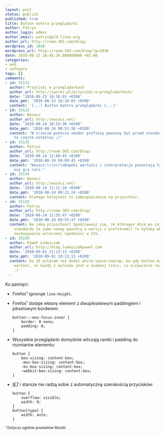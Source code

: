 ```yaml
---
layout: post
status: publish
published: true
title: Button kontra przeglądarki
author: Patrys
author_login: admin
author_email: patrys@pld-linux.org
author_url: http://room-303.com/blog/
wordpress_id: 1038
wordpress_url: http://room-303.com/blog/?p=1038
date: 2010-08-23 16:45:24.000000000 +02:00
categories:
- web
- software
tags: []
comments:
- id: 25131
  author: Przyciski w przeglądarkach
  author_url: http://iworks.pl/przyciski-w-przegladarkach/
  date: '2010-08-23 18:18:03 +0200'
  date_gmt: '2010-08-23 16:18:03 +0200'
  content: '[...] Button kontra przeglądarki [...]'
- id: 25132
  author: Wasacz
  author_url: http://wasacz.net/
  date: '2010-08-24 10:53:36 +0200'
  date_gmt: '2010-08-24 08:53:36 +0200'
  content: "W trzecim punkcie vendor prefiksy powinny być przed standardową właściwością.\r\n\r\nJakieś
    to częste ostatnio ;)"
- id: 25133
  author: Patrys
  author_url: http://room-303.com/blog/
  date: '2010-08-24 11:09:45 +0200'
  date_gmt: '2010-08-24 09:09:45 +0200'
  content: "Wasacz:\r\n\r\nDopóki wartości i interpretacja pozostają takie same, kolejność
    nie gra roli."
- id: 25134
  author: Wasacz
  author_url: http://wasacz.net/
  date: '2010-08-24 11:21:24 +0200'
  date_gmt: '2010-08-24 09:21:24 +0200'
  content: Dlatego kolejność to zabezpieczenie na przyszłość.
- id: 25135
  author: Patrys
  author_url: http://room-303.com/blog/
  date: '2010-08-24 11:55:47 +0200'
  date_gmt: '2010-08-24 09:55:47 +0200'
  content: Na jaką przyszłość? Spodziewasz się, że któregoś dnia po zatwierdzeniu
    standardu te same nazwy powrócą w wersji z prefiksami? To byłoby wbrew zasadzie
    zachowywania wstecznej zgodności w CSS.
- id: 25159
  author: Paweł Ludwiczak
  author_url: http://blog.ludwiczakpawel.com
  date: '2010-09-01 21:13:13 +0200'
  date_gmt: '2010-09-01 19:13:13 +0200'
  content: Do IE polecam też dodać white-space:nowrap; bo gdy button ma kilkuwyrazową
    wartość, to każdy z wyrazów jest w osobnej linii, co oczywiście rozsypuje takowego
    :)
---
```

<p>Ku pamięci:</p>

<ul>
<li><p>Firefox¹ ignoruje <code>line-height</code>.</p></li>
<li><p>Firefox¹ dodaje własny element z dwupikselowym paddingiem i pikselowym borderem:</p>
<pre><code lang="css">button::-moz-focus-inner {
    border: 0 none;
    padding: 0;
}</code></pre></li>
<li><p>Wszystkie przeglądarki domyślnie wliczają ramki i padding do rozmiarów elementu:</p>
<pre><code lang="css">button {
    box-sizing: content-box;
    -moz-box-sizing: content-box;
    -ms-box-sizing: content-box;
    -webkit-box-sizing: content-box;
}</code></pre></li>
<li><p><abbr title="Internet Explorer 7">IE7</abbr> i starsze nie radzą sobie z automatyczną szerokością przycisków:</p>
<pre><code lang="css">button {
    overflow: visible;
    width: 0;
}
button[type] {
    width: auto;
}</code></pre></li>
</ul>

<p><small>¹ Dotyczy ogólnie produktów Mozilli.</small></p>

